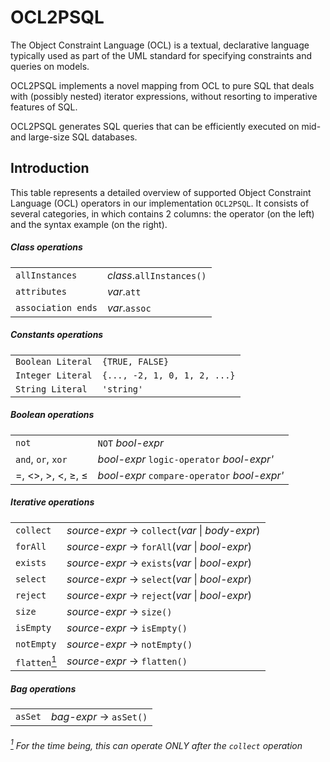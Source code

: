 # OCL2PSQL

The Object Constraint Language (OCL) is a textual, declarative language typically used as part of the UML standard for specifying constraints and queries on models.

OCL2PSQL implements a novel mapping
from OCL to pure SQL that deals with
(possibly nested) iterator expressions,
without resorting to imperative features of SQL.

OCL2PSQL generates SQL queries that can be efficiently
executed on mid- and large-size SQL databases.

## Introduction
This table represents a detailed overview of supported Object Constraint Language (OCL) operators in our implementation `OCL2PSQL`. It consists of several categories, in which contains 2 columns: the operator (on the left) and the syntax example (on the right).  


##### Class operations
|||
|--------------------------|---|
|`allInstances`  |  *class*.`allInstances()` |
|`attributes`  |  *var*.`att` |
|`association ends`  |  *var*.`assoc` |

##### Constants operations
|||
|--------------------------|---|
|`Boolean Literal`  |  `{TRUE, FALSE}`|
|`Integer Literal`  |  `{..., -2, 1, 0, 1, 2, ...}`|
|`String Literal`  |  `'string'`|

##### Boolean operations
|||
|--------------------------|---|
|`not`  |  `NOT` *bool-expr* |
|`and`, `or`, `xor`  | *bool-expr* `logic-operator` *bool-expr'*|
| =, <>, >, <, &#8805;, &#8804;  |  *bool-expr* `compare-operator` *bool-expr'*|

##### Iterative operations
|||
|--------------------------|---|
|`collect`  |  *source-expr* -> `collect`(*var* &#124; *body-expr*) |
|`forAll`  |  *source-expr* -> `forAll`(*var* &#124; *bool-expr*) |
|`exists`  |  *source-expr* -> `exists`(*var* &#124; *bool-expr*) |
|`select`  |  *source-expr* -> `select`(*var* &#124; *bool-expr*) |
|`reject`  |  *source-expr* -> `reject`(*var* &#124; *bool-expr*) |
|`size`  |  *source-expr* -> `size()`|
|`isEmpty`  |  *source-expr* -> `isEmpty()`|
|`notEmpty`  |  *source-expr* -> `notEmpty()`|
|`flatten`[<sup>1</sup>]  |  *source-expr* -> `flatten()`|

##### Bag operations
|||
|--------------------------|---|
|`asSet`  |  *bag-expr* -> `asSet()`|

###### [<sup>1</sup>] For the time being, this can operate *ONLY* after the `collect` operation
[<sup>1</sup>]:#-For

